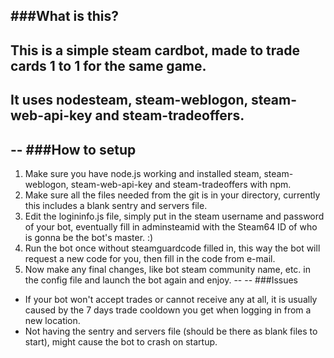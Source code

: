 ###What is this?
---
This is a simple steam cardbot, made to trade cards 1 to 1 for the same game.
--
It uses nodesteam, steam-weblogon, steam-web-api-key and steam-tradeoffers.
--
--
###How to setup
---
1. Make sure you have node.js working and installed steam, steam-weblogon, steam-web-api-key and steam-tradeoffers with npm.
2. Make sure all the files needed from the git is in your directory, currently this includes a blank sentry and servers file.
3. Edit the logininfo.js file, simply put in the steam username and password of your bot, eventually fill in adminsteamid with the Steam64 ID of who is gonna be the bot's master. :)
4. Run the bot once without steamguardcode filled in, this way the bot will request a new code for you, then fill in the code from e-mail.
5. Now make any final changes, like bot steam community name, etc. in the config file and launch the bot again and enjoy.
--
--
###Issues
- If your bot won't accept trades or cannot receive any at all, it is usually caused by the 7 days trade cooldown you get when logging in from a new location.
- Not having the sentry and servers file (should be there as blank files to start), might cause the bot to crash on startup.